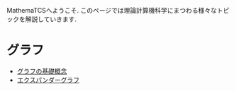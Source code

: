 MathemaTCSへようこそ. このページでは理論計算機科学にまつわる様々なトピックを解説していきます.

# グラフ
- [グラフの基礎概念](docs/グラフの基礎.md)
- [エクスパンダーグラフ](./docs/expander-graph)
